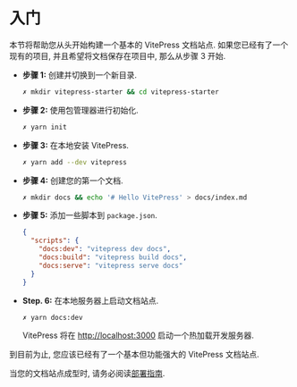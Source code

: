 # 入门

本节将帮助您从头开始构建一个基本的 VitePress 文档站点. 如果您已经有了一个现有的项目, 并且希望将文档保存在项目中, 那么从步骤 3 开始.

- **步骤 1:** 创建并切换到一个新目录.

  ```bash
  ✗ mkdir vitepress-starter && cd vitepress-starter
  ```

- **步骤 2:** 使用包管理器进行初始化.

  ```bash
  ✗ yarn init
  ```

- **步骤 3:** 在本地安装 VitePress.

  ```bash
  ✗ yarn add --dev vitepress
  ```

- **步骤 4:** 创建您的第一个文档.

  ```bash
  ✗ mkdir docs && echo '# Hello VitePress' > docs/index.md
  ```

- **步骤 5:** 添加一些脚本到 `package.json`.

  ```json
  {
    "scripts": {
      "docs:dev": "vitepress dev docs",
      "docs:build": "vitepress build docs",
      "docs:serve": "vitepress serve docs"
    }
  }
  ```

- **Step. 6:** 在本地服务器上启动文档站点.

  ```bash
  ✗ yarn docs:dev
  ```

  VitePress 将在 [http://localhost:3000](http://localhost:3000) 启动一个热加载开发服务器.

到目前为止, 您应该已经有了一个基本但功能强大的 VitePress 文档站点.

当您的文档站点成型时, 请务必阅读[部署指南](../depolying/).

